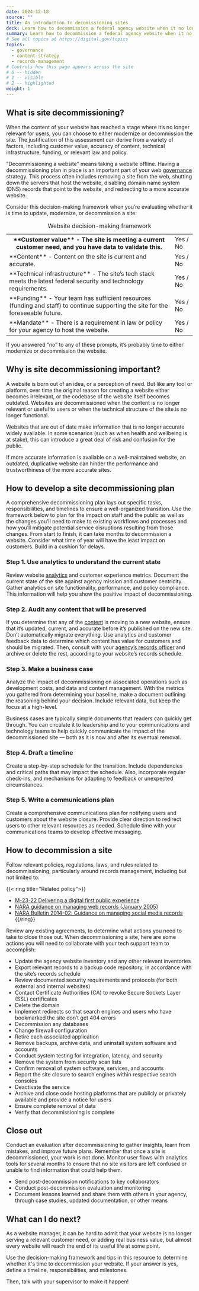 ```yaml
---
date: 2024-12-18
source: ""
title: An introduction to decomissioning sites
deck: Learn how to decommission a federal agency website when it no longer provides value or meets user needs.
summary: Learn how to decommission a federal agency website when it no longer provides value or meets user needs.
# See all topics at https://digital.gov/topics
topics:
  - governance
  - content-strategy
  - records-management
# Controls how this page appears across the site
# 0 -- hidden
# 1 -- visible
# 2 -- highlighted
weight: 1
---
```

## What is site decommissioning?

When the content of your website has reached a stage where it’s no longer relevant for users, you can choose to either modernize or decommission the site. The justification of this assessment can derive from a variety of factors, including customer value, accuracy of content, technical infrastructure, funding, or relevant law and policy. 

“Decommissioning a website” means taking a website offline. Having a decommissioning plan in place is an important part of your web [governance](https://digital.gov/topics/governance/) strategy. This process often includes removing a site from the web, shutting down the servers that host the website, disabling domain name system (DNS) records that point to the website, and redirecting to a more accurate website.

Consider this decision-making framework when you’re evaluating whether it is time to update, modernize, or decommission a site:

<table class="usa-table">
  <caption>Website decision-making framework</caption>
  <tr>
    <th>**Customer value** - The site is meeting a current customer need, and you have data to validate this.</th>
    <td>Yes / No</td>
  </tr>
  <tr>
    <td>**Content** - Content on the site is current and accurate.</td>
    <td>Yes / No</td>
  </tr>
  <tr>
    <td>**Technical infrastructure** - The site’s tech stack meets the latest federal security and technology requirements.</td>
    <td>Yes / No</td>
  </tr>
  <tr>
    <td>**Funding** - Your team has sufficient resources (funding and staff) to continue supporting the site for the foreseeable future.</td>
    <td>Yes / No</td>
  </tr>
  <tr>
    <td>**Mandate** - There is a requirement in law or policy for your agency to host the website.</td>
    <td>Yes / No</td>
  </tr>
</table>

If you answered “no” to any of these prompts, it’s probably time to either modernize or decommission the website.

## Why is site decommissioning important?

A website is born out of an idea, or a perception of need. But like any tool or platform, over time the original reason for creating a website either becomes irrelevant, or the codebase of the website itself becomes outdated. Websites are decommissioned when the content is no longer relevant or useful to users or when the technical structure of the site is no longer functional. 

Websites that are out of date make information that is no longer accurate widely available. In some scenarios (such as when health and wellbeing is at stake), this can introduce a great deal of risk and confusion for the public.

If more accurate information is available on a well-maintained website, an outdated, duplicative website can hinder the performance and trustworthiness of the more accurate sites. 

## How to develop a site decommissioning plan

A comprehensive decommissioning plan lays out specific tasks, responsibilities, and timelines to ensure a well-organized transition. Use the framework below to plan for the impact on staff and the public as well as the changes you’ll need to make to existing workflows and processes and how you’ll mitigate potential service disruptions resulting from those changes. 
From start to finish, it can take months to decommission a website. Consider what time of year will have the least impact on customers. Build in a cushion for delays. 

### Step 1. Use analytics to understand the current state

Review website [analytics](https://digital.gov/topics/analytics/) and customer experience metrics. Document the current state of the site against agency mission and customer centricity. Gather analytics on site functionality, performance, and policy compliance. This information will help you show the positive impact of decommissioning.

### Step 2. Audit any content that will be preserved
If you determine that any of the [content](https://digital.gov/topics/content-strategy/) is moving to a new website, ensure that it’s updated, current, and accurate before it’s published on the new site. Don’t automatically migrate everything. Use analytics and customer feedback data to determine which content has value for customers and should be migrated. Then, consult with your [agency’s records officer](https://www.archives.gov/records-mgmt/agency) and archive or delete the rest, according to your website’s records schedule. 

### Step 3. Make a business case
Analyze the impact of decommissioning on associated operations such as development costs, and data and content management. With the metrics you gathered from determining your baseline, make a document outlining the reasoning behind your decision. Include relevant data, but keep the focus at a high-level. 

Business cases are typically simple documents that readers can quickly get through. You can circulate it to leadership and to your communications and technology teams to help quickly communicate the impact of the decommissioned site — both as it is now and after its eventual removal. 

### Step 4. Draft a timeline
Create a step-by-step schedule for the transition. Include dependencies and critical paths that may impact the schedule. Also, incorporate regular check-ins, and mechanisms for adapting to feedback or unexpected circumstances.

### Step 5. Write a communications plan
Create a comprehensive communications plan for notifying users and customers about the website closure. Provide clear direction to redirect users to other relevant resources as needed.
Schedule time with your communications teams to develop effective messaging.

## How to decommission a site
Follow relevant policies, regulations, laws, and rules related to decommissioning, particularly around records management, including but not limited to:

{{< ring title="Related policy">}}
* [M-23-22 Delivering a digital first public experience](https://digital.gov/resources/delivering-digital-first-public-experience/)
* [NARA guidance on managing web records (January 2005)](https://www.archives.gov/records-mgmt/policy/managing-web-records-index.html)
* [NARA Bulletin 2014-02: Guidance on managing social media records](https://www.archives.gov/records-mgmt/bulletins/2014/2014-02.html)
{{/ring}}

Review any existing agreements, to determine what actions you need to take to close those out.
When decommissioning a site, here are some actions you will need to collaborate with your tech support team to accomplish: 
* Update the agency website inventory and any other relevant inventories
* Export relevant records to a backup code repository, in accordance with the site’s records schedule
* Review documented security requirements and protocols (for both external and internal websites)
* Contact Certificate Authorities (CA) to revoke Secure Sockets Layer (SSL) certificates
* Delete the domain
* Implement redirects so that search engines and users who have bookmarked the site don’t get 404 errors
* Decommission any databases
* Change firewall configuration
* Retire each associated application
* Remove backups, archive data, and uninstall system software and accounts
* Conduct system testing for integration, latency, and security
* Remove the system from security scan lists
* Confirm removal of system software, services, and accounts
* Report the site closure to search engines within respective search consoles
* Deactivate the service
* Archive and close code hosting platforms that are publicly or privately available and provide a notice for users
* Ensure complete removal of data
* Verify that decommissioning is complete

## Close out
Conduct an evaluation after decommissioning to gather insights, learn from mistakes, and improve future plans. 
Remember that once a site is decommissioned, your work is not done. Monitor user flows with analytics tools for several months to ensure that no site visitors are left confused or unable to find information that could help them. 
* Send post-decommission notifications to key collaborators
* Conduct post-decommission evaluation and monitoring
* Document lessons learned and share them with others in your agency, through case studies, updated documentation, or other means

## What can I do next?
As a website manager, it can be hard to admit that your website is no longer serving a relevant customer need, or adding real business value, but almost every website will reach the end of its useful life at some point.

Use the decision-making framework and tips in this resource to determine whether it's time to decommission your website. If your answer is yes, define a timeline, responsibilities, and milestones. 

Then, talk with your supervisor to make it happen!